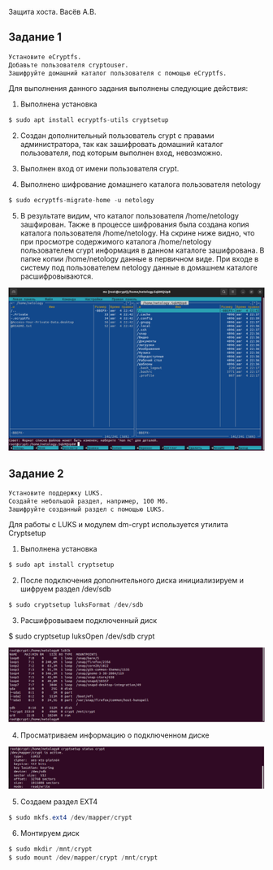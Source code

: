 Защита хоста. Васёв А.В.

## Задание 1

    Установите eCryptfs.
    Добавьте пользователя cryptouser.
    Зашифруйте домашний каталог пользователя с помощью eCryptfs.


Для выполнения данного задания выполнены следующие действия:

1. Выполнена установка 

```java
$ sudo apt install ecryptfs-utils cryptsetup
```

2. Создан дополнительный пользователь crypt с правами администратора, так как зашифровать домашний каталог пользователя, под которым выполнен вход, невозможно.

3. Выполнен вход от имени пользователя crypt.

4. Выполнено шифрование домашнего каталога пользователя netology

```java
$ sudo ecryptfs-migrate-home -u netology
```

5. В результате видим, что каталог пользователя /home/netology зашфирован. Также в процессе шифрования была создана копия каталога пользователя /home/netology.
На скрине ниже видно, что при просмотре содержимого каталога /home/netology пользователем crypt информация в данном каталоге зашифрована. В папке копии /home/netology данные в первичном виде. При входе в систему под пользователем netology данные в домашнем каталоге расшифровываются.

![alt text](https://github.com/rus42/HostProtection/blob/main/Task_1.png)

## Задание 2

    Установите поддержку LUKS.
    Создайте небольшой раздел, например, 100 Мб.
    Зашифруйте созданный раздел с помощью LUKS.

Для работы с LUKS и модулем dm-crypt используется утилита Cryptsetup

1. Выполнена установка 

```java
$ sudo apt install cryptsetup
```

2. После подключения дополнительного диска инициализируем и шифруем раздел /dev/sdb

```java
$ sudo cryptsetup luksFormat /dev/sdb
```

3. Расшифровываем подключенный диск

$ sudo cryptsetup luksOpen /dev/sdb crypt

![alt text](https://github.com/rus42/HostProtection/blob/main/Task_2.1.png)

4. Просматриваем информацию о подключенном диске

![alt text](https://github.com/rus42/HostProtection/blob/main/Task_2.2.png)

5. Создаем раздел EXT4

```java
$ sudo mkfs.ext4 /dev/mapper/crypt
```

6. Монтируем диск

```java
$ sudo mkdir /mnt/crypt
$ sudo mount /dev/mapper/crypt /mnt/crypt
```
